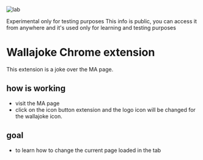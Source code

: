 ![lab](./doc/chrome-metro.ico)

Experimental only for testing purposes
This info is public, you can access it from anywhere and it's used only for learning and testing purposes

# Wallajoke Chrome extension

This extension is a joke over the MA page.

## how is working

- visit the MA page
- click on the icon button extension and the logo icon will be changed for the wallajoke icon.

## goal

- to learn how to change the current page loaded in the tab

